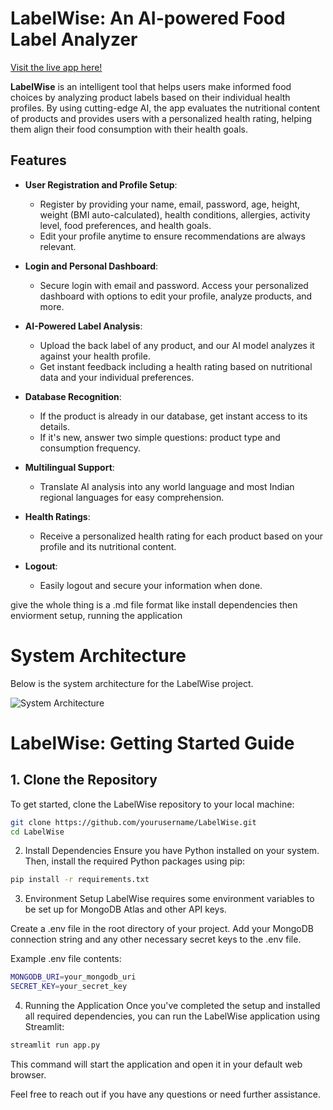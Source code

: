 # LabelWise: An AI-powered Food Label Analyzer

[Visit the live app here!](https://deadshot2003-food-label-analyzer.hf.space)

**LabelWise** is an intelligent tool that helps users make informed food choices by analyzing product labels based on their individual health profiles. By using cutting-edge AI, the app evaluates the nutritional content of products and provides users with a personalized health rating, helping them align their food consumption with their health goals.

## Features

- **User Registration and Profile Setup**: 
  - Register by providing your name, email, password, age, height, weight (BMI auto-calculated), health conditions, allergies, activity level, food preferences, and health goals.
  - Edit your profile anytime to ensure recommendations are always relevant.

- **Login and Personal Dashboard**: 
  - Secure login with email and password. Access your personalized dashboard with options to edit your profile, analyze products, and more.

- **AI-Powered Label Analysis**: 
  - Upload the back label of any product, and our AI model analyzes it against your health profile.
  - Get instant feedback including a health rating based on nutritional data and your individual preferences.

- **Database Recognition**: 
  - If the product is already in our database, get instant access to its details.
  - If it's new, answer two simple questions: product type and consumption frequency.

- **Multilingual Support**: 
  - Translate AI analysis into any world language and most Indian regional languages for easy comprehension.

- **Health Ratings**: 
  - Receive a personalized health rating for each product based on your profile and its nutritional content.

- **Logout**: 
  - Easily logout and secure your information when done.

give the whole thing is a .md file format like install dependencies then enviorment setup, running the application

# System Architecture

Below is the system architecture for the LabelWise project.

![System Architecture](https://github.com/Deadshot1611/Food_Label_Analyzer/blob/main/System%20Architecture/Flowchart.png)

 # LabelWise: Getting Started Guide



## 1. Clone the Repository

To get started, clone the LabelWise repository to your local machine:

```sh
git clone https://github.com/yourusername/LabelWise.git
cd LabelWise
```
2. Install Dependencies
Ensure you have Python installed on your system. Then, install the required Python packages using pip:
```sh
pip install -r requirements.txt
```
3. Environment Setup
LabelWise requires some environment variables to be set up for MongoDB Atlas and other API keys.

Create a .env file in the root directory of your project. Add your MongoDB connection string and any other necessary secret keys to the .env file.

Example .env file contents:

```sh
MONGODB_URI=your_mongodb_uri
SECRET_KEY=your_secret_key
```
4. Running the Application
Once you've completed the setup and installed all required dependencies, you can run the LabelWise application using Streamlit:

```sh
streamlit run app.py
```
This command will start the application and open it in your default web browser.

Feel free to reach out if you have any questions or need further assistance.

